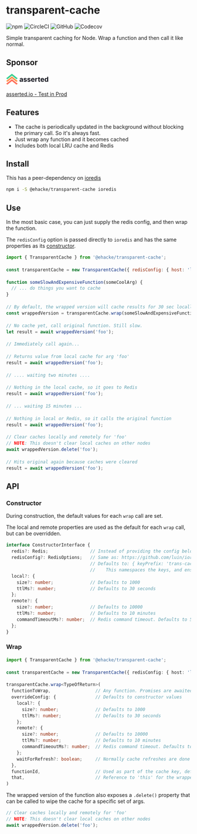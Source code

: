 # transparent-cache

![npm](https://img.shields.io/npm/v/@ehacke/transparent-cache)
![CircleCI](https://img.shields.io/circleci/build/github/ehacke/transparent-cache)
![GitHub](https://img.shields.io/github/license/ehacke/transparent-cache)
![Codecov](https://img.shields.io/codecov/c/gh/ehacke/transparent-cache)

Simple transparent caching for Node. Wrap a function and then call it like normal.

## Sponsor 

![asserted.io](https://raw.githubusercontent.com/ehacke/transparent-cache/master/images/logo.png)

[asserted.io - Test in Prod](https://asserted.io)

## Features

- The cache is periodically updated in the background without blocking the primary call. So it's always fast.
- Just wrap any function and it becomes cached
- Includes both local LRU cache and Redis

## Install

This has a peer-dependency on [ioredis](https://github.com/luin/ioredis)

```bash
npm i -S @ehacke/transparent-cache ioredis
``` 

## Use

In the most basic case, you can just supply the redis config, and then wrap the function.

The `redisConfig` option is passed directly to `ioredis` and has the same properties as its [constructor](https://github.com/luin/ioredis/blob/master/API.md#new-redisport-host-options).

```javascript
import { TransparentCache } from '@ehacke/transparent-cache';

const transparentCache = new TransparentCache({ redisConfig: { host: 'localhost', port: 6379 } });

function someSlowAndExpensiveFunction(someCoolArg) {
  // ... do things you want to cache
}

// By default, the wrapped version will cache results for 30 sec locally and 10 minutes in Redis
const wrappedVersion = transparentCache.wrap(someSlowAndExpensiveFunction);

// No cache yet, call original function. Still slow.
let result = await wrappedVersion('foo');

// Immediately call again...

// Returns value from local cache for arg 'foo'
result = await wrappedVersion('foo'); 

// .... waiting two minutes ....

// Nothing in the local cache, so it goes to Redis
result = await wrappedVersion('foo');

// ... waiting 15 minutes ...

// Nothing in local or Redis, so it calls the original function
result = await wrappedVersion('foo');

// Clear caches locally and remotely for 'foo'
// NOTE: This doesn't clear local caches on other nodes
await wrappedVersion.delete('foo');

// Hits original again because caches were cleared
result = await wrappedVersion('foo');
```

## API

### Constructor

During construction, the default values for each `wrap` call are set.

The local and remote properties are used as the default for each `wrap` call, but can be overridden.

```typescript
interface ConstructorInterface {
  redis?: Redis;                // Instead of providing the config below, you can provide a constructed IORedis instance
  redisConfig?: RedisOptions;   // Same as: https://github.com/luin/ioredis/blob/master/API.md#new-redisport-host-options
                                // Defaults to: { keyPrefix: 'trans-cache-', enableOfflineQueue: false }
                                //    This namespaces the keys, and ensures the redis calls fail fast if disconnected
  local?: {
    size?: number;              // Defaults to 1000
    ttlMs?: number;             // Defaults to 30 seconds
  };
  remote?: {
    size?: number;              // Defaults to 10000
    ttlMs?: number;             // Defaults to 10 minutes
    commandTimeoutMs?: number;  // Redis command timeout. Defaults to 50 ms
  };
}
```

### Wrap

```typescript
import { TransparentCache } from '@ehacke/transparent-cache';

const transparentCache = new TransparentCache({ redisConfig: { host: 'localhost', port: 6379 } });

transparentCache.wrap<TypeOfReturn>(
  functionToWrap,                 // Any function. Promises are awaited
  overrideConfig: {               // Defaults to constructor values 
    local?: {
      size?: number;              // Defaults to 1000
      ttlMs?: number;             // Defaults to 30 seconds
    };
    remote?: {
      size?: number;              // Defaults to 10000
      ttlMs?: number;             // Defaults to 10 minutes
      commandTimeoutMs?: number;  // Redis command timeout. Defaults to 50 ms
    };
    waitForRefresh?: boolean;     // Normally cache refreshes are done in the background. This forces them to block.
  }, 
  functionId,                     // Used as part of the cache key, defaults to the function name if present
  that,                           // Reference to 'this' for the wrapped function, used with .apply()
)
```

The wrapped version of the function also exposes a `.delete()` property that can be called to wipe the cache for a specific set of args.

```typescript
// Clear caches locally and remotely for 'foo'
// NOTE: This doesn't clear local caches on other nodes
await wrappedVersion.delete('foo');
```

